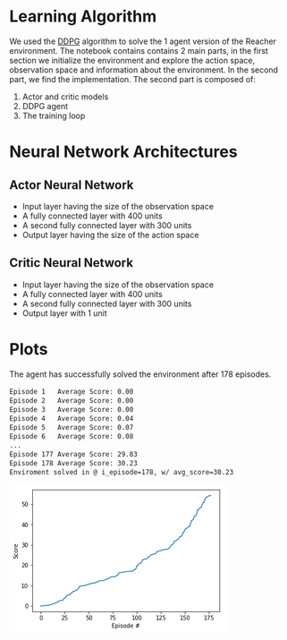 # Learning Algorithm
We used the [DDPG](https://arxiv.org/pdf/1509.02971.pdf) algorithm to solve the 1 agent version of the Reacher environment.
The notebook contains contains 2 main parts, in the first section we initialize the environment and explore the action space, observation space and information about
the environment. In the second part, we find the implementation. The second part is composed of:
1. Actor and critic models
2. DDPG agent
3. The training loop
# Neural Network Architectures
## Actor Neural Network
* Input layer having the size of the observation space
* A fully connected layer with 400 units
* A second fully connected layer with 300 units
* Output layer having the size of the action space

## Critic Neural Network
* Input layer having the size of the observation space
* A fully connected layer with 400 units
* A second fully connected layer with 300 units
* Output layer with 1 unit
# Plots
The agent has successfully solved the environment after 178 episodes.
```
Episode 1	Average Score: 0.00
Episode 2	Average Score: 0.00
Episode 3	Average Score: 0.00
Episode 4	Average Score: 0.04
Episode 5	Average Score: 0.07
Episode 6	Average Score: 0.08
...
Episode 177	Average Score: 29.83
Episode 178	Average Score: 30.23
Enviroment solved in @ i_episode=178, w/ avg_score=30.23

```
![average score](https://github.com/AhmedGharbi96/ContinuousControlWithDDPG/blob/main/DDPG_DRLN.png)

